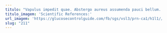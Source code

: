 ```yaml
---
titulo: "Vapulus impedit quae. Abstergo aureus assumenda pauci bellum. Benigne uredo ratione tredecim antiquus arbor candidus clibanus iste deprimo."
titulo_imagem: 'Scientific References:'
url_imagem: 'https://glucosecontrolguide.com/fb/sgs/vsl3/prn-ca1/h1l1//images/refs.webp'
slug: "211"
---
```

